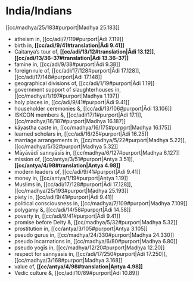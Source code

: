# India/Indians

[[cc/madhya/25/183#purport|Madhya 25.183]]

* atheism in, [[cc/adi/7/119#purport|Ādi 7.119]]
* birth in, **[[cc/adi/9/41#translation|Ādi 9.41]]**
* Caitanya’s tour of, **[[cc/adi/13/12#translation|Ādi 13.12]]**, **[[cc/adi/13/36–37#translation|Ādi 13.36–37]]**
* famine in, [[cc/adi/9/38#purport|Ādi 9.38]]
* foreign rule of, [[cc/adi/17/128#purport|Ādi 17.128]], [[cc/adi/17/148#purport|Ādi 17.148]]
* geographical divisions of, [[cc/adi/1/19#purport|Ādi 1.19]]
* government support of slaughterhouses in, [[cc/madhya/1/197#purport|Madhya 1.197]]
* holy places in, [[cc/adi/9/41#purport|Ādi 9.41]]
* householder ceremonies &, [[cc/adi/13/106#purport|Ādi 13.106]]
* ISKCON members &, [[cc/adi/17/1#purport|Ādi 17.1]], [[cc/madhya/16/187#purport|Madhya 16.187]]
* kāyastha caste in, [[cc/madhya/16/175#purport|Madhya 16.175]]
* learned scholars in, [[cc/adi/16/25#purport|Ādi 16.25]]
* marriage arrangements in, [[cc/madhya/5/22#purport|Madhya 5.22]], [[cc/madhya/5/32#purport|Madhya 5.32]]
* Māyāvādī sannyāsīs in, [[cc/madhya/6/127#purport|Madhya 6.127]]
* mission of, [[cc/antya/3/51#purport|Antya 3.51]], **[[cc/antya/4/98#translation|Antya 4.98]]**
* modern leaders of, [[cc/adi/9/41#purport|Ādi 9.41]]
* money in, [[cc/antya/1/19#purport|Antya 1.19]]
* Muslims in, [[cc/adi/17/128#purport|Ādi 17.128]], [[cc/madhya/25/193#purport|Madhya 25.193]]
* piety in, [[cc/adi/9/41#purport|Ādi 9.41]]
* political consciousness in, [[cc/madhya/7/109#purport|Madhya 7.109]]
* polygamy &, [[cc/adi/14/58#purport|Ādi 14.58]]
* poverty in, [[cc/adi/9/41#purport|Ādi 9.41]]
* promise before Deity &, [[cc/madhya/5/32#purport|Madhya 5.32]]
* prostitution in, [[cc/antya/3/105#purport|Antya 3.105]]
* pseudo gurus in, [[cc/madhya/24/330#purport|Madhya 24.330]]
* pseudo incarnations in, [[cc/madhya/6/80#purport|Madhya 6.80]]
* pseudo yogīs in, [[cc/madhya/12/20#purport|Madhya 12.20]]
* respect for sannyāsīs in, [[cc/adi/17/250#purport|Ādi 17.250]], [[cc/madhya/3/168#purport|Madhya 3.168]]
* value of, **[[cc/antya/4/98#translation|Antya 4.98]]**
* Vedic culture &, [[cc/adi/10/89#purport|Ādi 10.89]]
